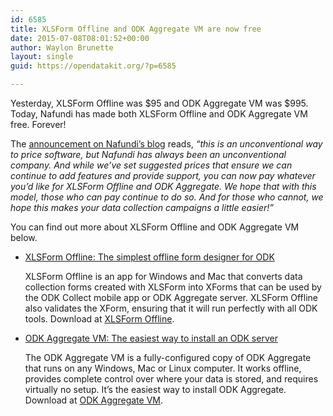 ```yaml
---
id: 6585
title: XLSForm Offline and ODK Aggregate VM are now free
date: 2015-07-08T08:01:52+00:00
author: Waylon Brunette
layout: single
guid: https://opendatakit.org/?p=6585

---
```

Yesterday, XLSForm Offline was $95 and ODK Aggregate VM was $995. Today, Nafundi has made both XLSForm Offline and ODK Aggregate VM free. Forever!

The [announcement on Nafundi’s blog](http://nafundi.com/blog/posts/xlsform-offline-and-odk-aggregate-vm-are-now-free/) reads, _“this is an unconventional way to price software, but Nafundi has always been an unconventional company. And while we’ve set suggested prices that ensure we can continue to add features and provide support, you can now pay whatever you’d like for XLSForm Offline and ODK Aggregate. We hope that with this model, those who can pay continue to do so. And for those who cannot, we hope this makes your data collection campaigns a little easier!”_

You can find out more about XLSForm Offline and ODK Aggregate VM below.

  * <u>XLSForm Offline: The simplest offline form designer for ODK</u>
  
    XLSForm Offline is an app for Windows and Mac that converts data collection forms created with XLSForm into XForms that can be used by the ODK Collect mobile app or ODK Aggregate server. XLSForm Offline also validates the XForm, ensuring that it will run perfectly with all ODK tools. Download at [XLSForm Offline](https://gum.co/xlsform-offline).
  * <u>ODK Aggregate VM: The easiest way to install an ODK server</u>
  
    The ODK Aggregate VM is a fully-configured copy of ODK Aggregate that runs on any Windows, Mac or Linux computer. It works offline, provides complete control over where your data is stored, and requires virtually no setup. It’s the easiest way to install ODK Aggregate. Download at [ODK Aggregate VM](https:///odk-aggregate-vm).
